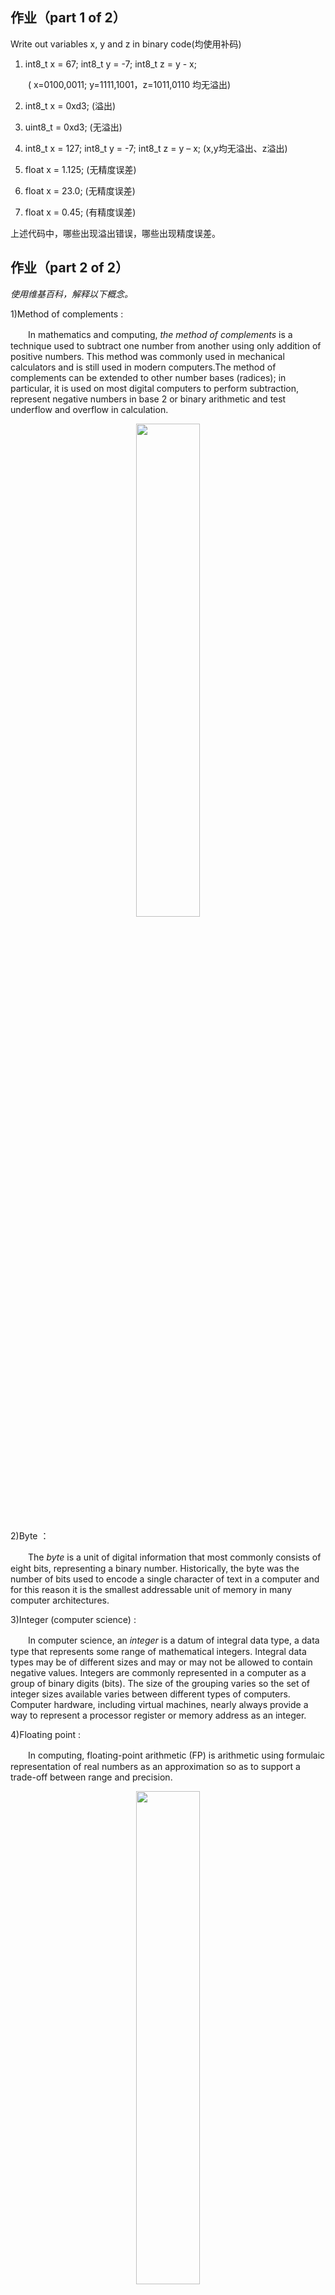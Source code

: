 ## 作业（part 1 of 2）

Write out variables x, y and z in binary code(均使用补码)　　

1) int8_t x = 67; int8_t y = -7; int8_t z = y - x;


　　( x=0100,0011; y=1111,1001，z=1011,0110 均无溢出)


2) int8_t x = 0xd3; 
   (溢出)


3) uint8_t = 0xd3;
   (无溢出)


4) int8_t x = 127; int8_t y = -7; int8_t z = y – x;
   (x,y均无溢出、z溢出)


5) float x = 1.125;
   (无精度误差)


6) float x = 23.0;
   (无精度误差)


7) float x = 0.45;
   (有精度误差)



上述代码中，哪些出现溢出错误，哪些出现精度误差。


## 作业（part 2 of 2）

*使用维基百科，解释以下概念。*

1)Method of complements : 

　　In mathematics and computing, 
*the method of complements* is a technique used to subtract one number from another using only addition of positive numbers. This method was commonly used in mechanical calculators and is still used in modern computers.The method of complements can be extended to other number bases (radices); in particular, it is used on most digital computers to perform subtraction, represent negative numbers in base 2 or binary arithmetic and test underflow and overflow in calculation. 
<center>
<img  src="https://upload.wikimedia.org/wikipedia/commons/8/89/Comptometer1920Model.jpg" width="45%">
</center>

2)Byte ：

　　The *byte* is a unit of digital information that most commonly consists of eight bits, representing a binary number. Historically, the byte was the number of bits used to encode a single character of text in a computer and for this reason it is the smallest addressable unit of memory in many computer architectures.


3)Integer (computer science) :

　　In computer science, an *integer* is a datum of integral data type, a data type that represents some range of mathematical integers. Integral data types may be of different sizes and may or may not be allowed to contain negative values. Integers are commonly represented in a computer as a group of binary digits (bits). The size of the grouping varies so the set of integer sizes available varies between different types of computers. Computer hardware, including virtual machines, nearly always provide a way to represent a processor register or memory address as an integer.

4)Floating point :

　　In computing, floating-point arithmetic (FP) is arithmetic using formulaic representation of real numbers as an approximation so as to support a trade-off between range and precision.

<center>
<img 
src= "https://en.wikipedia.org/wiki/Floating-point_arithmetic#/media/File:Z3_Deutsches_Museum.JPG" width="45%">
</center>



*仔细阅读” Method of complements”的内容，你将注意到nines‘ complement in the decimal 和 ones’ complement in binary 等概念.*

1)请证明：二进制的负数（two‘s complement of X）等于 X 的 ones’complement ＋ 1（即，X每位求反加1）

2)Int8_t x = - 017; 请用8进制描述变量 x。

*在c中017即(017)8 阅读维基百科” Two‘s complement”的内容，特别是Sign extension小节内容。*

1)C程序：int8_t x = -0x1f; int y = x; 请用16进制描述变量 x 和 y，并说明 int
y = x 的计算过程。
2)请用数学证明，为什么可以这么计算。

阅读维基百科” Floating point”的内容，

1) NaN 是什么？
